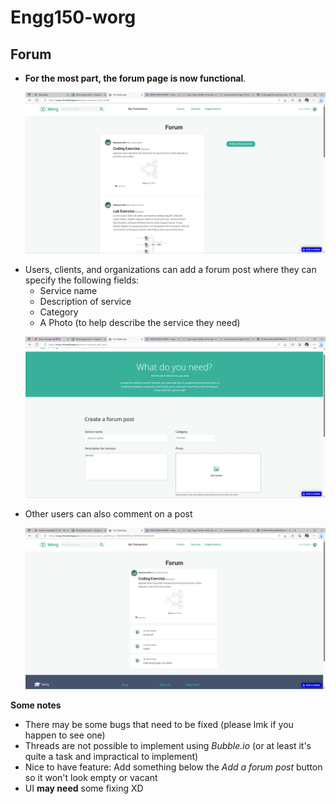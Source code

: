 # Engg150-worg


## Forum
- **For the most part, the forum page is now functional**.
    <p align = "center"> 
        <img src="images\forum.png" alt="image">
    </p>
-  Users, clients, and organizations can add a forum post where they can specify the following fields:
   -  Service name
   -  Description of service
   -  Category
   -  A Photo (to help describe the service they need)
    <p align = "center"> 
        <img src="images\AddForum.png" alt="image">
    </p>
- Other users can also comment on a post
    <p align = "center"> 
        <img src="images\comment.png" alt="image">
    </p>

**Some notes**
- There may be some bugs that need to be fixed (please lmk if you happen to see one)
- Threads are not possible to implement using *Bubble.io* (or at least it's quite a task and impractical to implement) 
- Nice to have feature: Add something below the *Add a forum post* button so it won't look empty or vacant
- UI **may need** some fixing XD